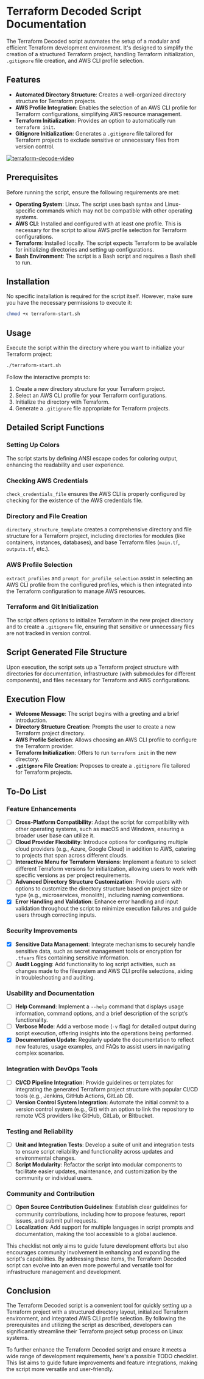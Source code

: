 # Terraform Decoded Script Documentation

The Terraform Decoded script automates the setup of a modular and efficient Terraform development environment. It's designed to simplify the creation of a structured Terraform project, handling Terraform initialization, `.gitignore` file creation, and AWS CLI profile selection.

## Features

- **Automated Directory Structure**: Creates a well-organized directory structure for Terraform projects.
- **AWS Profile Integration**: Enables the selection of an AWS CLI profile for Terraform configurations, simplifying AWS resource management.
- **Terraform Initialization**: Provides an option to automatically run `terraform init`.
- **Gitignore Initialization**: Generates a `.gitignore` file tailored for Terraform projects to exclude sensitive or unnecessary files from version control.

[![terraform-decode-video](https://img.youtube.com/vi/o-m9IG4_7E8/maxresdefault.jpg)](https://youtu.be/o-m9IG4_7E8)

## Prerequisites

Before running the script, ensure the following requirements are met:

- **Operating System**: Linux. The script uses bash syntax and Linux-specific commands which may not be compatible with other operating systems.
- **AWS CLI**: Installed and configured with at least one profile. This is necessary for the script to allow AWS profile selection for Terraform configurations.
- **Terraform**: Installed locally. The script expects Terraform to be available for initializing directories and setting up configurations.
- **Bash Environment**: The script is a Bash script and requires a Bash shell to run.

## Installation

No specific installation is required for the script itself. However, make sure you have the necessary permissions to execute it:

```bash
chmod +x terraform-start.sh
```

## Usage

Execute the script within the directory where you want to initialize your Terraform project:

```bash
./terraform-start.sh
```

Follow the interactive prompts to:

1. Create a new directory structure for your Terraform project.
2. Select an AWS CLI profile for your Terraform configurations.
3. Initialize the directory with Terraform.
4. Generate a `.gitignore` file appropriate for Terraform projects.

## Detailed Script Functions

### Setting Up Colors

The script starts by defining ANSI escape codes for coloring output, enhancing the readability and user experience.

### Checking AWS Credentials

`check_credentials_file` ensures the AWS CLI is properly configured by checking for the existence of the AWS credentials file.

### Directory and File Creation

`directory_structure_template` creates a comprehensive directory and file structure for a Terraform project, including directories for modules (like containers, instances, databases), and base Terraform files (`main.tf`, `outputs.tf`, etc.).

### AWS Profile Selection

`extract_profiles` and `prompt_for_profile_selection` assist in selecting an AWS CLI profile from the configured profiles, which is then integrated into the Terraform configuration to manage AWS resources.

### Terraform and Git Initialization

The script offers options to initialize Terraform in the new project directory and to create a `.gitignore` file, ensuring that sensitive or unnecessary files are not tracked in version control.

## Script Generated File Structure

Upon execution, the script sets up a Terraform project structure with directories for documentation, infrastructure (with submodules for different components), and files necessary for Terraform and AWS configurations.

## Execution Flow

- **Welcome Message**: The script begins with a greeting and a brief introduction.
- **Directory Structure Creation**: Prompts the user to create a new Terraform project directory.
- **AWS Profile Selection**: Allows choosing an AWS CLI profile to configure the Terraform provider.
- **Terraform Initialization**: Offers to run `terraform init` in the new directory.
- **`.gitignore` File Creation**: Proposes to create a `.gitignore` file tailored for Terraform projects.

## To-Do List

### Feature Enhancements

- [ ] **Cross-Platform Compatibility**: Adapt the script for compatibility with other operating systems, such as macOS and Windows, ensuring a broader user base can utilize it.
- [ ] **Cloud Provider Flexibility**: Introduce options for configuring multiple cloud providers (e.g., Azure, Google Cloud) in addition to AWS, catering to projects that span across different clouds.
- [ ] **Interactive Menu for Terraform Versions**: Implement a feature to select different Terraform versions for initialization, allowing users to work with specific versions as per project requirements.
- [ ] **Advanced Directory Structure Customization**: Provide users with options to customize the directory structure based on project size or type (e.g., microservices, monolith), including naming conventions.
- [x] **Error Handling and Validation**: Enhance error handling and input validation throughout the script to minimize execution failures and guide users through correcting inputs.

### Security Improvements

- [x] **Sensitive Data Management**: Integrate mechanisms to securely handle sensitive data, such as secret management tools or encryption for `.tfvars` files containing sensitive information.
- [ ] **Audit Logging**: Add functionality to log script activities, such as changes made to the filesystem and AWS CLI profile selections, aiding in troubleshooting and auditing.

### Usability and Documentation

- [ ] **Help Command**: Implement a `--help` command that displays usage information, command options, and a brief description of the script’s functionality.
- [ ] **Verbose Mode**: Add a verbose mode (`-v` flag) for detailed output during script execution, offering insights into the operations being performed.
- [x] **Documentation Update**: Regularly update the documentation to reflect new features, usage examples, and FAQs to assist users in navigating complex scenarios.

### Integration with DevOps Tools

- [ ] **CI/CD Pipeline Integration**: Provide guidelines or templates for integrating the generated Terraform project structure with popular CI/CD tools (e.g., Jenkins, GitHub Actions, GitLab CI).
- [ ] **Version Control System Integration**: Automate the initial commit to a version control system (e.g., Git) with an option to link the repository to remote VCS providers like GitHub, GitLab, or Bitbucket.

### Testing and Reliability

- [ ] **Unit and Integration Tests**: Develop a suite of unit and integration tests to ensure script reliability and functionality across updates and environmental changes.
- [ ] **Script Modularity**: Refactor the script into modular components to facilitate easier updates, maintenance, and customization by the community or individual users.

### Community and Contribution

- [ ] **Open Source Contribution Guidelines**: Establish clear guidelines for community contributions, including how to propose features, report issues, and submit pull requests.
- [ ] **Localization**: Add support for multiple languages in script prompts and documentation, making the tool accessible to a global audience.

This checklist not only aims to guide future development efforts but also encourages community involvement in enhancing and expanding the script's capabilities. By addressing these items, the Terraform Decoded script can evolve into an even more powerful and versatile tool for infrastructure management and development.

## Conclusion

The Terraform Decoded script is a convenient tool for quickly setting up a Terraform project with a structured directory layout, initialized Terraform environment, and integrated AWS CLI profile selection. By following the prerequisites and utilizing the script as described, developers can significantly streamline their Terraform project setup process on Linux systems.

To further enhance the Terraform Decoded script and ensure it meets a wide range of development requirements, here's a possible TODO checklist. This list aims to guide future improvements and feature integrations, making the script more versatile and user-friendly.

